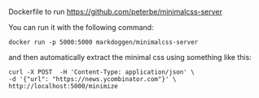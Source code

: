 Dockerfile to run https://github.com/peterbe/minimalcss-server

You can run it with the following command:

```docker run -p 5000:5000 markdoggen/minimalcss-server```

and then automatically extract the minimal css using something like this:

```
curl -X POST  -H 'Content-Type: application/json' \
-d '{"url": "https://news.ycombinator.com"}' \
http://localhost:5000/minimize
```
